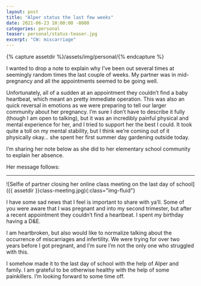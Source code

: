 ```yaml
---
layout: post
title: "Alper status the last few weeks"
date: 2021-06-23 10:00:00 -0800
categories: personal
teaser: personal/status-teaser.jpg
excerpt: "CW: miscarriage"
---
```


{% capture assetdir %}/assets/img/personal/{% endcapture %}

I wanted to drop a note to explain why I’ve been out several times at seemingly random times the last couple of weeks.  My partner was in mid-pregnancy and all the appointments seemed to be going well.

Unfortunately, all of a sudden at an appointment they couldn’t find a baby heartbeat, which meant an pretty immediate operation.  This was also an quick reversal in emotions as we were preparing to tell our larger community about her pregnancy.  I’m sure I don’t have to describe it fully (though I am open to talking), but it was an incredibly painful physical and mental experience for her, and I tried to support her the best I could.  It took quite a toll on my mental stability, but I think we’re coming out of it physically okay… she spent her first summer day gardening outside today.

I’m sharing her note below as she did to her elementary school community to explain her absence.

Her message follows:

---

![Selfie of partner closing her online class meeting on the last day of school]({{ assetdir }}class-meeting.jpg){:class="img-fluid"}

I have some sad news that I feel is important to share with ya’ll.  Some of you were aware that I was pregnant and into my second trimester, but after a recent appointment they couldn’t find a heartbeat. I spent my birthday having a D&E.

I am heartbroken, but also would like to normalize talking about the occurrence of miscarriages and infertility.  We were trying for over two years before I got pregnant, and I’m sure I’m not the only one who struggled with this.

I somehow made it to the last day of school with the help of Alper and family.  I am grateful to be otherwise healthy with the help of some painkillers.  I’m looking forward to some time off.
